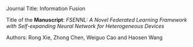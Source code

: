 Journal Title: Information Fusion

Title of the **Manuscript**: *FSENNL: A Novel Federated Learning Framework with Self-expanding Neural Network for Heterogeneous Devices* 

Authors: Rong Xie, Zhong Chen, Weiguo Cao and Haosen Wang
